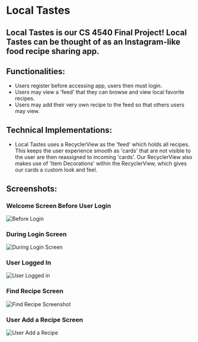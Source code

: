 # Local Tastes
## Local Tastes is our CS 4540 Final Project! Local Tastes can be thought of as an Instagram-like food recipe sharing app.

## Functionalities: 

- Users register before accessing app, users then must login.
- Users may view a 'feed' that they can browse and view local favorite recipes.
- Users may add their very own recipe to the feed so that others users may view.

## Technical Implementations:
- Local Tastes uses a RecyclerView as the 'feed' which holds all recipes. This keeps the user experience smooth as 'cards' that are not visible to the user are then reassigned to incoming 'cards'. Our RecyclerView also makes use of 'Item Decorations' within the RecyclerView, which gives our cards a custom look and feel.





## Screenshots:
### Welcome Screen Before User Login
![Before Login](https://user-images.githubusercontent.com/31228341/70765564-03e14a80-1d10-11ea-93d6-5e0fdc26b7b7.png)

### During Login Screen
![During Login Screen](https://user-images.githubusercontent.com/31228341/70765607-19ef0b00-1d10-11ea-858c-e9bc318b454d.png)

### User Logged In 
![User Logged in](https://user-images.githubusercontent.com/31228341/70765627-270bfa00-1d10-11ea-9846-4829ee73dbb5.png)

### Find Recipe Screen
![Find Recipe Screenshot](https://user-images.githubusercontent.com/31228341/70765650-3723d980-1d10-11ea-99cb-f1807c11b01b.png)

### User Add a Recipe Screen
![User Add a Recipe](https://user-images.githubusercontent.com/31228341/70765670-46a32280-1d10-11ea-87ef-6d178526d210.png)
